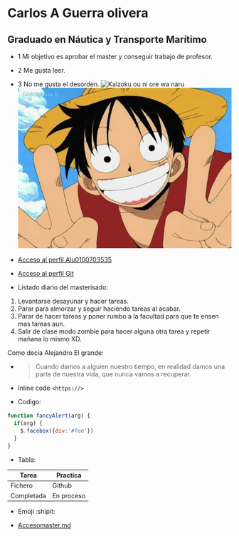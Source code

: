 # Carlos A Guerra olivera
## Graduado en Náutica y Transporte Marítimo
* 1 Mi objetivo es aprobar el master y conseguir trabajo de profesor.
* 2 Me gusta leer.
* 3 No me gusta el desorden.
![Kaizoku ou ni ore wa naru](https://hips.hearstapps.com/hmg-prod.s3.amazonaws.com/images/one-piece-luffy-1589967502.jpg?crop=1.00xw:1.00xh;0,0&resize=980:*)
![GPProfile](M.D.M.jpg)
* [Acceso al perfil Alu0100703535](https://campusdoctoradoyposgrado2122.ull.es/user/profile.php?id=1177)
* [Acceso al perfil Git](https://github.com/CGuerra2021)

* Listado diario del masterisado:
1. Levantarse desayunar y hacer tareas.
2. Parar para almorzar y seguir haciendo tareas al acabar.
3. Parar de hacer tareas y poner rumbo a la facultad para que te ensen mas tareas aun.
4. Salir de clase modo zombie para hacer alguna otra tarea y repetir mañana lo mismo XD.

Como  decia Alejandro El grande:
* > Cuando damos a alguien nuestro tiempo, en realidad damos una parte de nuestra vida, que nunca vamos a recuperar.
* Inline code `<https://>`

* Codigo:   
```javascript
function fancyAlert(arg) {
  if(arg) {
    $.facebox({div:'#foo'})
  }
}
```
* Tabla:

| Tarea         | Practica    |
| ------------- | ----------- |
| Fichero       | Github      |
| Completada    | En proceso  |

* Emoji :shipit:

* [Accesomaster.md](https://github.com/CGuerra2021/master/blob/main/Master.md)

